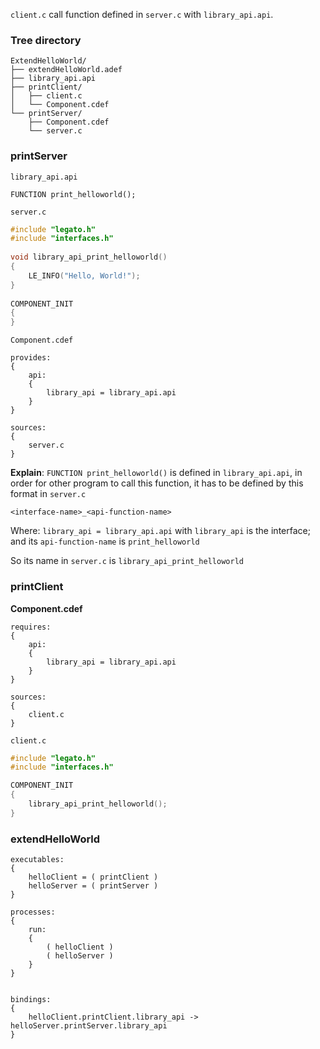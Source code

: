 ``client.c`` call function defined in ``server.c`` with ``library_api.api``.

### Tree directory

```
ExtendHelloWorld/
├── extendHelloWorld.adef
├── library_api.api
├── printClient/
│   ├── client.c
│   └── Component.cdef
└── printServer/
    ├── Component.cdef
    └── server.c
```

### printServer

``library_api.api``

```
FUNCTION print_helloworld();
```

``server.c``

```cpp
#include "legato.h"
#include "interfaces.h"
 
void library_api_print_helloworld()
{
    LE_INFO("Hello, World!");
}
 
COMPONENT_INIT
{
}
```

``Component.cdef``

```
provides:
{
    api:
    {
        library_api = library_api.api
    }
}

sources:
{
    server.c
}
```

**Explain**: ``FUNCTION print_helloworld()`` is defined in ``library_api.api``, in order for other program to call this function, it has to be defined by this format in ``server.c``

``<interface-name>_<api-function-name>``

Where: ``library_api = library_api.api`` with ``library_api`` is the interface; and its ``api-function-name`` is ``print_helloworld``

So its name in ``server.c`` is ``library_api_print_helloworld``

### printClient

**Component.cdef**

```
requires:
{
    api:
    {
        library_api = library_api.api
    }
}

sources:
{
    client.c
}
```

``client.c``

```c
#include "legato.h"
#include "interfaces.h"

COMPONENT_INIT
{
    library_api_print_helloworld();
}
```

### extendHelloWorld

```
executables:
{
    helloClient = ( printClient )
    helloServer = ( printServer )
}
 
processes:
{
    run:
    {
        ( helloClient )
        ( helloServer )
    }
}

 
bindings:
{
    helloClient.printClient.library_api -> helloServer.printServer.library_api
}
```